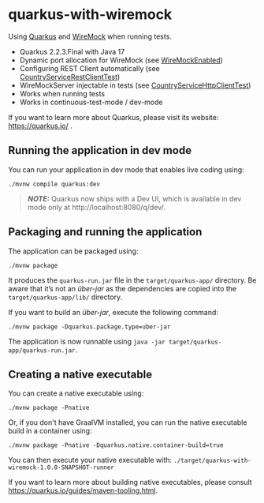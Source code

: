 # quarkus-with-wiremock

Using [Quarkus](https://quarkus.io) and [WireMock](http://wiremock.org) when running tests.

- Quarkus 2.2.3.Final with Java 17
- Dynamic port allocation for WireMock (see [WireMockEnabled](src/test/java/com/teedjay/wiremock/WireMockEnabled.java))
- Configuring REST Client automatically (see [CountryServiceRestClientTest](src/test/java/com/teedjay/CountryServiceRestClientTest.java))
- WireMockServer injectable in tests (see [CountryServiceHttpClientTest](src/test/java/com/teedjay/CountryServiceHttpClientTest.java))
- Works when running tests
- Works in continuous-test-mode / dev-mode

If you want to learn more about Quarkus, please visit its website: https://quarkus.io/ .

## Running the application in dev mode

You can run your application in dev mode that enables live coding using:
```shell script
./mvnw compile quarkus:dev
```

> **_NOTE:_**  Quarkus now ships with a Dev UI, which is available in dev mode only at http://localhost:8080/q/dev/.

## Packaging and running the application

The application can be packaged using:
```shell script
./mvnw package
```
It produces the `quarkus-run.jar` file in the `target/quarkus-app/` directory.
Be aware that it’s not an _über-jar_ as the dependencies are copied into the `target/quarkus-app/lib/` directory.

If you want to build an _über-jar_, execute the following command:
```shell script
./mvnw package -Dquarkus.package.type=uber-jar
```

The application is now runnable using `java -jar target/quarkus-app/quarkus-run.jar`.

## Creating a native executable

You can create a native executable using: 
```shell script
./mvnw package -Pnative
```

Or, if you don't have GraalVM installed, you can run the native executable build in a container using: 
```shell script
./mvnw package -Pnative -Dquarkus.native.container-build=true
```

You can then execute your native executable with: `./target/quarkus-with-wiremock-1.0.0-SNAPSHOT-runner`

If you want to learn more about building native executables, please consult https://quarkus.io/guides/maven-tooling.html.
